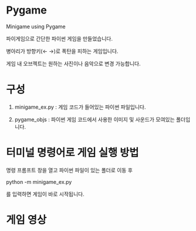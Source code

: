 # Pygame
Minigame using Pygame

파이게임으로 간단한 파이썬 게임을 만들었습니다.

병아리가 방향키(← →)로 폭탄을 피하는 게임입니다.

게임 내 오브젝트는 원하는 사진이나 음악으로 변경 가능합니다.


# 구성

1. minigame_ex.py
 : 게임 코드가 들어있는 파이썬 파일입니다.

2. pygame_objs
 : 파이썬 게임 코드에서 사용한 이미지 및 사운드가 모여있는 폴더입니다.


# 터미널 명령어로 게임 실행 방법
명령 프롬프트 창을 열고
파이썬 파일이 있는 폴더로 이동 후

python -m minigame_ex.py

를 입력하면 게임이 바로 시작됩니다.

# 게임 영상
